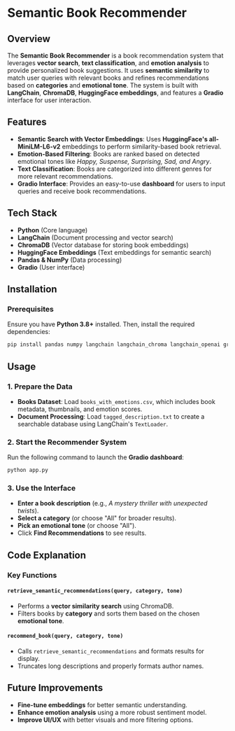 # Semantic Book Recommender

## Overview
The **Semantic Book Recommender** is a book recommendation system that leverages **vector search**, **text classification**, and **emotion analysis** to provide personalized book suggestions. It uses **semantic similarity** to match user queries with relevant books and refines recommendations based on **categories** and **emotional tone**. The system is built with **LangChain**, **ChromaDB**, **HuggingFace embeddings**, and features a **Gradio** interface for user interaction.

## Features
- **Semantic Search with Vector Embeddings**: Uses **HuggingFace's all-MiniLM-L6-v2** embeddings to perform similarity-based book retrieval.
- **Emotion-Based Filtering**: Books are ranked based on detected emotional tones like *Happy, Suspense, Surprising, Sad, and Angry*.
- **Text Classification**: Books are categorized into different genres for more relevant recommendations.
- **Gradio Interface**: Provides an easy-to-use **dashboard** for users to input queries and receive book recommendations.

## Tech Stack
- **Python** (Core language)
- **LangChain** (Document processing and vector search)
- **ChromaDB** (Vector database for storing book embeddings)
- **HuggingFace Embeddings** (Text embeddings for semantic search)
- **Pandas & NumPy** (Data processing)
- **Gradio** (User interface)

## Installation
### Prerequisites
Ensure you have **Python 3.8+** installed. Then, install the required dependencies:

```sh
pip install pandas numpy langchain langchain_chroma langchain_openai gradio chromadb dotenv
```

## Usage
### 1. Prepare the Data
- **Books Dataset**: Load `books_with_emotions.csv`, which includes book metadata, thumbnails, and emotion scores.
- **Document Processing**: Load `tagged_description.txt` to create a searchable database using LangChain's `TextLoader`.

### 2. Start the Recommender System
Run the following command to launch the **Gradio dashboard**:

```sh
python app.py
```

### 3. Use the Interface
- **Enter a book description** (e.g., *A mystery thriller with unexpected twists*).
- **Select a category** (or choose "All" for broader results).
- **Pick an emotional tone** (or choose "All").
- Click **Find Recommendations** to see results.

## Code Explanation
### **Key Functions**
#### `retrieve_semantic_recommendations(query, category, tone)`
- Performs a **vector similarity search** using ChromaDB.
- Filters books by **category** and sorts them based on the chosen **emotional tone**.

#### `recommend_book(query, category, tone)`
- Calls `retrieve_semantic_recommendations` and formats results for display.
- Truncates long descriptions and properly formats author names.

## Future Improvements
- **Fine-tune embeddings** for better semantic understanding.
- **Enhance emotion analysis** using a more robust sentiment model.
- **Improve UI/UX** with better visuals and more filtering options.


